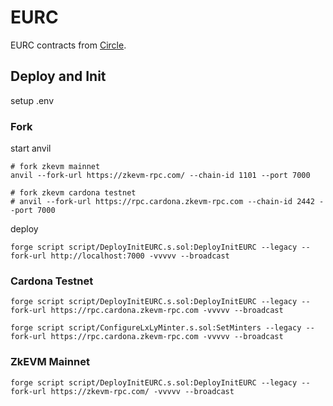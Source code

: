 # EURC

EURC contracts from [Circle](https://www.circle.com/en/eurc).

## Deploy and Init

setup .env

### Fork
start anvil
```shell
# fork zkevm mainnet
anvil --fork-url https://zkevm-rpc.com/ --chain-id 1101 --port 7000

# fork zkevm cardona testnet
# anvil --fork-url https://rpc.cardona.zkevm-rpc.com --chain-id 2442 --port 7000
```

deploy
```shell
forge script script/DeployInitEURC.s.sol:DeployInitEURC --legacy --fork-url http://localhost:7000 -vvvvv --broadcast
```

### Cardona Testnet
```shell
forge script script/DeployInitEURC.s.sol:DeployInitEURC --legacy --fork-url https://rpc.cardona.zkevm-rpc.com -vvvvv --broadcast
```

```shell
forge script script/ConfigureLxLyMinter.s.sol:SetMinters --legacy --fork-url https://rpc.cardona.zkevm-rpc.com -vvvvv --broadcast
```


### ZkEVM Mainnet
```shell
forge script script/DeployInitEURC.s.sol:DeployInitEURC --legacy --fork-url https://zkevm-rpc.com/ -vvvvv --broadcast
```

